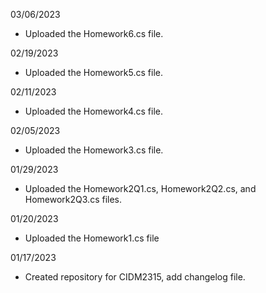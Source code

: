 03/06/2023
- Uploaded the Homework6.cs file.

02/19/2023
- Uploaded the Homework5.cs file.

02/11/2023
- Uploaded the Homework4.cs file.

02/05/2023
- Uploaded the Homework3.cs file.

01/29/2023
- Uploaded the Homework2Q1.cs, Homework2Q2.cs, and Homework2Q3.cs files.

01/20/2023
- Uploaded the Homework1.cs file

01/17/2023
- Created repository for CIDM2315, add changelog file.
